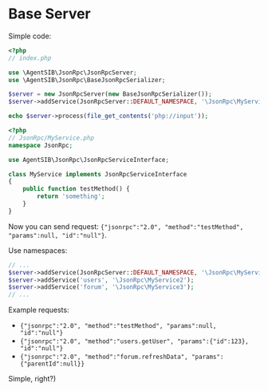 Base Server
===========

Simple code:

```php
<?php
// index.php

use \AgentSIB\JsonRpc\JsonRpcServer;
use \AgentSIB\JsonRpc\BaseJsonRpcSerializer;

$server = new JsonRpcServer(new BaseJsonRpcSerializer());
$server->addService(JsonRpcServer::DEFAULT_NAMESPACE, '\JsonRpc\MyService');

echo $server->process(file_get_contents('php://input'));
```

```php
<?php
// JsonRpc/MyService.php
namespace JsonRpc;

use AgentSIB\JsonRpc\JsonRpcServiceInterface;

class MyService implements JsonRpcServiceInterface
{
    public function testMethod() {
        return 'something';
    }
}
```

Now you can send request: `{"jsonrpc":"2.0", "method":"testMethod", "params":null, "id":"null"}`.

Use namespaces:

```php
// ...
$server->addService(JsonRpcServer::DEFAULT_NAMESPACE, '\JsonRpc\MyService');
$server->addService('users', '\JsonRpc\MyService2');
$server->addService('forum', '\JsonRpc\MyService3');
// ...
```

Example requests:

* `{"jsonrpc":"2.0", "method":"testMethod", "params":null, "id":"null"}`
* `{"jsonrpc":"2.0", "method":"users.getUser", "params":{"id":123}, "id":"null"}`
* `{"jsonrpc":"2.0", "method":"forum.refreshData", "params":{"parentId":null}}`

Simple, right?)